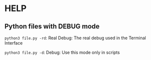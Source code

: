 # HELP

## Python files with DEBUG mode

`python3 file.py -rd`: Real Debug: The real debug used in the Terminal Interface

`python3 file.py -d`: Debug: Use this mode only in scripts
